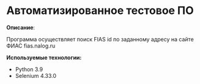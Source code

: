 # ****Автоматизированное тестовое ПО****

**Описание**:

Программа осуществляет поиск FIAS id по заданному адресу на сайте ФИАС fias.nalog.ru

**Используемые технологии:**
- Python 3.9
- Selenium 4.33.0